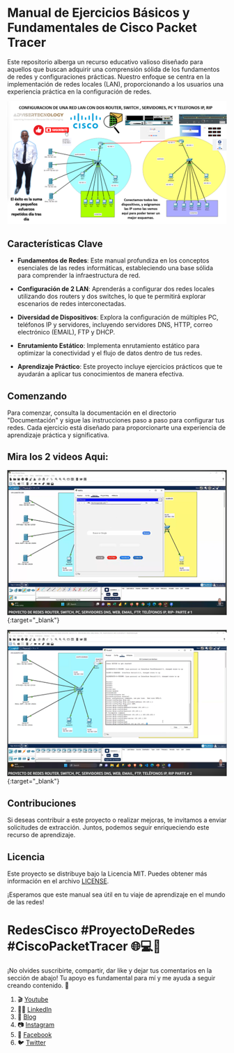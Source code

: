 # Manual de Ejercicios Básicos y Fundamentales de Cisco Packet Tracer

Este repositorio alberga un recurso educativo valioso diseñado para aquellos que buscan adquirir una comprensión sólida de los fundamentos de redes y configuraciones prácticas. Nuestro enfoque se centra en la implementación de redes locales (LAN), proporcionando a los usuarios una experiencia práctica en la configuración de redes.

![PORTADA](PORTADA.png)


## Características Clave

- **Fundamentos de Redes**: Este manual profundiza en los conceptos esenciales de las redes informáticas, estableciendo una base sólida para comprender la infraestructura de red.

- **Configuración de 2 LAN**: Aprenderás a configurar dos redes locales utilizando dos routers y dos switches, lo que te permitirá explorar escenarios de redes interconectadas.

- **Diversidad de Dispositivos**: Explora la configuración de múltiples PC, teléfonos IP y servidores, incluyendo servidores DNS, HTTP, correo electrónico (EMAIL), FTP y DHCP.

- **Enrutamiento Estático**: Implementa enrutamiento estático para optimizar la conectividad y el flujo de datos dentro de tus redes.

- **Aprendizaje Práctico**: Este proyecto incluye ejercicios prácticos que te ayudarán a aplicar tus conocimientos de manera efectiva.

## Comenzando

Para comenzar, consulta la documentación en el directorio "Documentación" y sigue las instrucciones paso a paso para configurar tus redes. Cada ejercicio está diseñado para proporcionarte una experiencia de aprendizaje práctica y significativa.

## Mira los 2 videos Aqui:

[![Video 1](video2.png)](https://www.youtube.com/watch?v=Ezj9aN2xD7w){:target="_blank"}

[![Video 2](video1.png)](https://www.youtube.com/watch?v=jbecZXNd8H4){:target="_blank"}



## Contribuciones

Si deseas contribuir a este proyecto o realizar mejoras, te invitamos a enviar solicitudes de extracción. Juntos, podemos seguir enriqueciendo este recurso de aprendizaje.

## Licencia

Este proyecto se distribuye bajo la Licencia MIT. Puedes obtener más información en el archivo [LICENSE](LICENSE).

¡Esperamos que este manual sea útil en tu viaje de aprendizaje en el mundo de las redes!

# RedesCisco #ProyectoDeRedes #CiscoPacketTracer 🌐💻📡

¡No olvides suscribirte, compartir, dar like y dejar tus comentarios en la sección de abajo! Tu apoyo es fundamental para mí y me ayuda a seguir creando contenido. 💚

1. 🎬 [Youtube](https://www.youtube.com/@JuancitoPenaV)
2. 👨‍💼 [LinkedIn](https://www.linkedin.com/in/juancitope%C3%B1a/)
3. 📰 [Blog](https://advisertecnology.com/)
4. 📷 [Instagram](https://www.instagram.com/juancito.pena.v/)
5. 📑 [Facebook](https://www.facebook.com/juancito.p.v)
6. 🐦 [Twitter](https://twitter.com/JuancitoPenaV)
